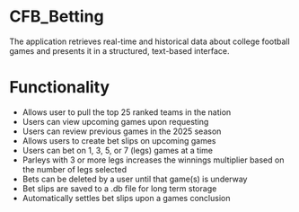 # CFB_Betting
The application retrieves real-time and historical data about college football games and presents it in a structured, text-based interface. 

# Functionality
* Allows user to pull the top 25 ranked teams in the nation
* Users can view upcoming games upon requesting
* Users can review previous games in the 2025 season
* Allows users to create bet slips on upcoming games
* Users can bet on 1, 3, 5, or 7 (legs) games at a time
* Parleys with 3 or more legs increases the winnings multiplier based on the number of legs selected
* Bets can be deleted by a user until that game(s) is underway
* Bet slips are saved to a .db file for long term storage
* Automatically settles bet slips upon a games conclusion

